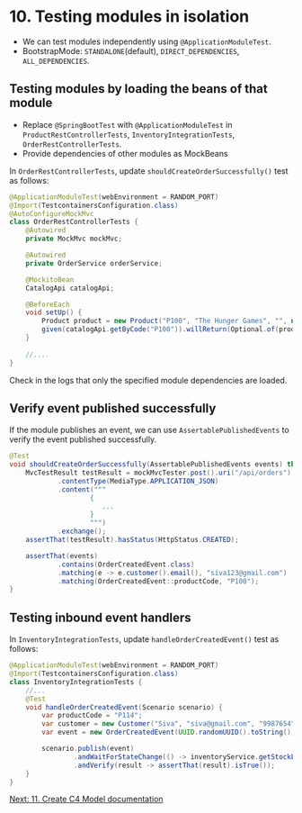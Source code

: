 # 10. Testing modules in isolation

* We can test modules independently using `@ApplicationModuleTest`.
* BootstrapMode: `STANDALONE`(default), `DIRECT_DEPENDENCIES`, `ALL_DEPENDENCIES`.

## Testing modules by loading the beans of that module

* Replace `@SpringBootTest` with `@ApplicationModuleTest`
in `ProductRestControllerTests`, `InventoryIntegrationTests`, `OrderRestControllerTests`.
* Provide dependencies of other modules as MockBeans

In `OrderRestControllerTests`, update `shouldCreateOrderSuccessfully()` test as follows:

```java
@ApplicationModuleTest(webEnvironment = RANDOM_PORT)
@Import(TestcontainersConfiguration.class)
@AutoConfigureMockMvc
class OrderRestControllerTests {
    @Autowired
    private MockMvc mockMvc;

    @Autowired
    private OrderService orderService;

    @MockitoBean
    CatalogApi catalogApi;

    @BeforeEach
    void setUp() {
        Product product = new Product("P100", "The Hunger Games", "", null, new BigDecimal("34.0"));
        given(catalogApi.getByCode("P100")).willReturn(Optional.of(product));
    }
    
    //....
}
```

Check in the logs that only the specified module dependencies are loaded.

## Verify event published successfully
If the module publishes an event, we can use `AssertablePublishedEvents` to verify the event published successfully.

```java
@Test
void shouldCreateOrderSuccessfully(AssertablePublishedEvents events) throws Exception {
    MvcTestResult testResult = mockMvcTester.post().uri("/api/orders")
            .contentType(MediaType.APPLICATION_JSON)
            .content("""
                    {
                       ...
                    }
                    """)
            .exchange();
    assertThat(testResult).hasStatus(HttpStatus.CREATED);

    assertThat(events)
            .contains(OrderCreatedEvent.class)
            .matching(e -> e.customer().email(), "siva123@gmail.com")
            .matching(OrderCreatedEvent::productCode, "P100");
}
```

## Testing inbound event handlers

In `InventoryIntegrationTests`, update `handleOrderCreatedEvent()` test as follows:

```java
@ApplicationModuleTest(webEnvironment = RANDOM_PORT)
@Import(TestcontainersConfiguration.class)
class InventoryIntegrationTests {
    //...
    @Test
    void handleOrderCreatedEvent(Scenario scenario) {
        var productCode = "P114";
        var customer = new Customer("Siva", "siva@gmail.com", "9987654");
        var event = new OrderCreatedEvent(UUID.randomUUID().toString(), productCode, 2, customer);

        scenario.publish(event)
                .andWaitForStateChange(() -> inventoryService.getStockLevel(productCode) == 598)
                .andVerify(result -> assertThat(result).isTrue());
    }
}
```

[Next: 11. Create C4 Model documentation](step-11.md)
